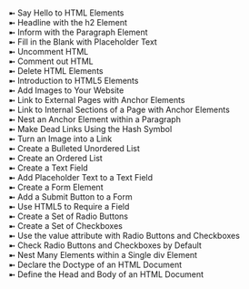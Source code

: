 <br /> ➼        Say Hello to HTML Elements
<br /> ➼        Headline with the h2 Element
<br /> ➼        Inform with the Paragraph Element
<br /> ➼        Fill in the Blank with Placeholder Text
<br /> ➼        Uncomment HTML
<br /> ➼        Comment out HTML
<br /> ➼        Delete HTML Elements
<br /> ➼        Introduction to HTML5 Elements
<br /> ➼        Add Images to Your Website
<br /> ➼        Link to External Pages with Anchor Elements
<br /> ➼        Link to Internal Sections of a Page with Anchor Elements
<br /> ➼        Nest an Anchor Element within a Paragraph
<br /> ➼        Make Dead Links Using the Hash Symbol
<br /> ➼        Turn an Image into a Link
<br /> ➼        Create a Bulleted Unordered List
<br /> ➼        Create an Ordered List
<br /> ➼        Create a Text Field
<br /> ➼        Add Placeholder Text to a Text Field
<br /> ➼        Create a Form Element
<br /> ➼        Add a Submit Button to a Form
<br /> ➼        Use HTML5 to Require a Field
<br /> ➼        Create a Set of Radio Buttons
<br /> ➼        Create a Set of Checkboxes
<br /> ➼        Use the value attribute with Radio Buttons and Checkboxes
<br /> ➼        Check Radio Buttons and Checkboxes by Default
<br /> ➼        Nest Many Elements within a Single div Element
<br /> ➼        Declare the Doctype of an HTML Document
<br /> ➼        Define the Head and Body of an HTML Document
